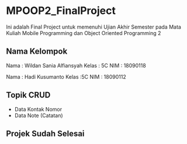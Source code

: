 # MPOOP2_FinalProject
Ini adalah Final Project untuk memenuhi Ujian Akhir Semester pada Mata Kuliah Mobile Programming dan Object Oriented Programming 2

## Nama Kelompok
Nama : Wildan Sania Alfiansyah
Kelas : 5C
NIM : 18090118

Nama : Hadi Kusumanto
Kelas :5C
NIM : 18090112

## Topik CRUD
- Data Kontak Nomor
- Data Note (Catatan)

## Projek Sudah Selesai
